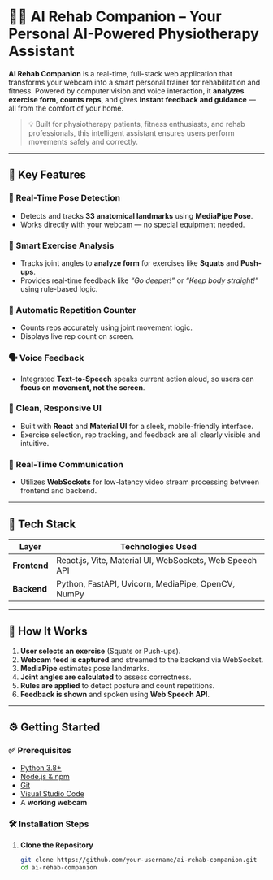 # 🏋️‍♂️ AI Rehab Companion – Your Personal AI-Powered Physiotherapy Assistant

**AI Rehab Companion** is a real-time, full-stack web application that transforms your webcam into a smart personal trainer for rehabilitation and fitness. Powered by computer vision and voice interaction, it **analyzes exercise form**, **counts reps**, and gives **instant feedback and guidance** — all from the comfort of your home.

> 💡 Built for physiotherapy patients, fitness enthusiasts, and rehab professionals, this intelligent assistant ensures users perform movements safely and correctly.

---

## 🚀 Key Features

### 🎯 Real-Time Pose Detection  
- Detects and tracks **33 anatomical landmarks** using **MediaPipe Pose**.  
- Works directly with your webcam — no special equipment needed.

### 🧠 Smart Exercise Analysis  
- Tracks joint angles to **analyze form** for exercises like **Squats** and **Push-ups**.  
- Provides real-time feedback like _“Go deeper!”_ or _“Keep body straight!”_ using rule-based logic.

### 🔢 Automatic Repetition Counter  
- Counts reps accurately using joint movement logic.  
- Displays live rep count on screen.

### 🗣️ Voice Feedback  
- Integrated **Text-to-Speech** speaks current action aloud, so users can **focus on movement, not the screen**.

### 🧘 Clean, Responsive UI  
- Built with **React** and **Material UI** for a sleek, mobile-friendly interface.  
- Exercise selection, rep tracking, and feedback are all clearly visible and intuitive.

### 🔌 Real-Time Communication  
- Utilizes **WebSockets** for low-latency video stream processing between frontend and backend.

---

## 🧰 Tech Stack

| Layer        | Technologies Used |
|--------------|-------------------|
| **Frontend** | React.js, Vite, Material UI, WebSockets, Web Speech API |
| **Backend**  | Python, FastAPI, Uvicorn, MediaPipe, OpenCV, NumPy |

---

## 📸 How It Works

1. **User selects an exercise** (Squats or Push-ups).
2. **Webcam feed is captured** and streamed to the backend via WebSocket.
3. **MediaPipe** estimates pose landmarks.
4. **Joint angles are calculated** to assess correctness.
5. **Rules are applied** to detect posture and count repetitions.
6. **Feedback is shown** and spoken using **Web Speech API**.

---

## ⚙️ Getting Started

### ✅ Prerequisites

- [Python 3.8+](https://www.python.org/downloads/)
- [Node.js & npm](https://nodejs.org/en/download/)
- [Git](https://git-scm.com/downloads)
- [Visual Studio Code](https://code.visualstudio.com/)
- A **working webcam**

### 🛠️ Installation Steps

1. **Clone the Repository**
   ```bash
   git clone https://github.com/your-username/ai-rehab-companion.git
   cd ai-rehab-companion

